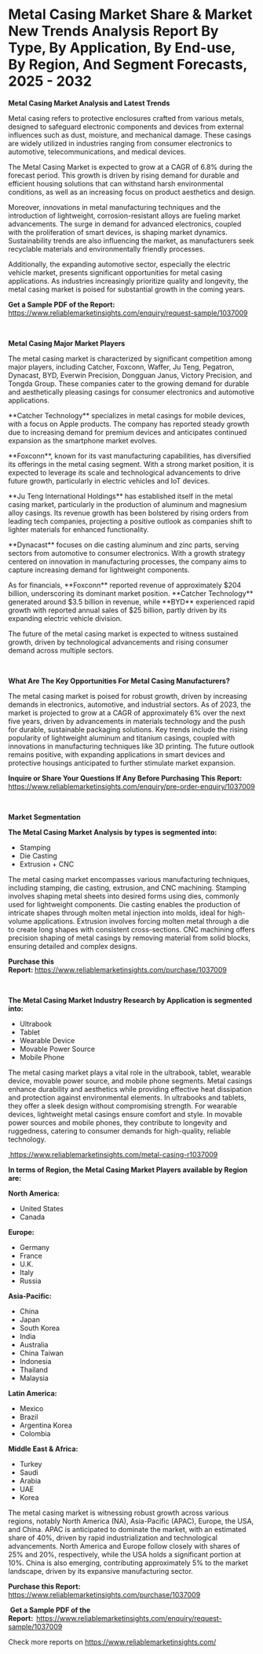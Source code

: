 <p><h1>Metal Casing Market Share & Market New Trends Analysis Report By Type, By Application, By End-use, By Region, And Segment Forecasts, 2025 - 2032</h1></p><p><strong>Metal Casing Market Analysis and Latest Trends</strong></p>
<p><p>Metal casing refers to protective enclosures crafted from various metals, designed to safeguard electronic components and devices from external influences such as dust, moisture, and mechanical damage. These casings are widely utilized in industries ranging from consumer electronics to automotive, telecommunications, and medical devices. </p><p>The Metal Casing Market is expected to grow at a CAGR of 6.8% during the forecast period. This growth is driven by rising demand for durable and efficient housing solutions that can withstand harsh environmental conditions, as well as an increasing focus on product aesthetics and design. </p><p>Moreover, innovations in metal manufacturing techniques and the introduction of lightweight, corrosion-resistant alloys are fueling market advancements. The surge in demand for advanced electronics, coupled with the proliferation of smart devices, is shaping market dynamics. Sustainability trends are also influencing the market, as manufacturers seek recyclable materials and environmentally friendly processes. </p><p>Additionally, the expanding automotive sector, especially the electric vehicle market, presents significant opportunities for metal casing applications. As industries increasingly prioritize quality and longevity, the metal casing market is poised for substantial growth in the coming years.</p></p>
<p><strong>Get a Sample PDF of the Report:&nbsp;</strong> <a href="https://www.reliablemarketinsights.com/enquiry/request-sample/1037009?utm_campaign=1887&utm_medium=2&utm_source=Github&utm_content=ia&utm_term=30012025&utm_id=metal-casing">https://www.reliablemarketinsights.com/enquiry/request-sample/1037009</a></p>
<p>&nbsp;</p>
<p><strong>Metal Casing Major Market Players</strong></p>
<p><p>The metal casing market is characterized by significant competition among major players, including Catcher, Foxconn, Waffer, Ju Teng, Pegatron, Dynacast, BYD, Everwin Precision, Dongguan Janus, Victory Precision, and Tongda Group. These companies cater to the growing demand for durable and aesthetically pleasing casings for consumer electronics and automotive applications.</p><p>**Catcher Technology** specializes in metal casings for mobile devices, with a focus on Apple products. The company has reported steady growth due to increasing demand for premium devices and anticipates continued expansion as the smartphone market evolves.</p><p>**Foxconn**, known for its vast manufacturing capabilities, has diversified its offerings in the metal casing segment. With a strong market position, it is expected to leverage its scale and technological advancements to drive future growth, particularly in electric vehicles and IoT devices.</p><p>**Ju Teng International Holdings** has established itself in the metal casing market, particularly in the production of aluminum and magnesium alloy casings. Its revenue growth has been bolstered by rising orders from leading tech companies, projecting a positive outlook as companies shift to lighter materials for enhanced functionality.</p><p>**Dynacast** focuses on die casting aluminum and zinc parts, serving sectors from automotive to consumer electronics. With a growth strategy centered on innovation in manufacturing processes, the company aims to capture increasing demand for lightweight components.</p><p>As for financials, **Foxconn** reported revenue of approximately $204 billion, underscoring its dominant market position. **Catcher Technology** generated around $3.5 billion in revenue, while **BYD** experienced rapid growth with reported annual sales of $25 billion, partly driven by its expanding electric vehicle division.</p><p>The future of the metal casing market is expected to witness sustained growth, driven by technological advancements and rising consumer demand across multiple sectors.</p></p>
<p>&nbsp;</p>
<p><strong>What Are The Key Opportunities For Metal Casing Manufacturers?</strong></p>
<p><p>The metal casing market is poised for robust growth, driven by increasing demands in electronics, automotive, and industrial sectors. As of 2023, the market is projected to grow at a CAGR of approximately 6% over the next five years, driven by advancements in materials technology and the push for durable, sustainable packaging solutions. Key trends include the rising popularity of lightweight aluminum and titanium casings, coupled with innovations in manufacturing techniques like 3D printing. The future outlook remains positive, with expanding applications in smart devices and protective housings anticipated to further stimulate market expansion.</p></p>
<p><strong>Inquire or Share Your Questions If Any Before Purchasing This Report:</strong> <a href="https://www.reliablemarketinsights.com/enquiry/pre-order-enquiry/1037009?utm_campaign=1887&utm_medium=2&utm_source=Github&utm_content=ia&utm_term=30012025&utm_id=metal-casing">https://www.reliablemarketinsights.com/enquiry/pre-order-enquiry/1037009</a></p>
<p>&nbsp;</p>
<p><strong>Market Segmentation</strong></p>
<p><strong>The Metal Casing Market Analysis by types is segmented into:</strong></p>
<p><ul><li>Stamping</li><li>Die Casting</li><li>Extrusion + CNC</li></ul></p>
<p><p>The metal casing market encompasses various manufacturing techniques, including stamping, die casting, extrusion, and CNC machining. Stamping involves shaping metal sheets into desired forms using dies, commonly used for lightweight components. Die casting enables the production of intricate shapes through molten metal injection into molds, ideal for high-volume applications. Extrusion involves forcing molten metal through a die to create long shapes with consistent cross-sections. CNC machining offers precision shaping of metal casings by removing material from solid blocks, ensuring detailed and complex designs.</p></p>
<p><strong>Purchase this Report:&nbsp;</strong><a href="https://www.reliablemarketinsights.com/purchase/1037009?utm_campaign=1887&utm_medium=2&utm_source=Github&utm_content=ia&utm_term=30012025&utm_id=metal-casing">https://www.reliablemarketinsights.com/purchase/1037009</a></p>
<p>&nbsp;</p>
<p><strong>The Metal Casing Market Industry Research by Application is segmented into:</strong></p>
<p><ul><li>Ultrabook</li><li>Tablet</li><li>Wearable Device</li><li>Movable Power Source</li><li>Mobile Phone</li></ul></p>
<p><p>The metal casing market plays a vital role in the ultrabook, tablet, wearable device, movable power source, and mobile phone segments. Metal casings enhance durability and aesthetics while providing effective heat dissipation and protection against environmental elements. In ultrabooks and tablets, they offer a sleek design without compromising strength. For wearable devices, lightweight metal casings ensure comfort and style. In movable power sources and mobile phones, they contribute to longevity and ruggedness, catering to consumer demands for high-quality, reliable technology.</p></p>
<p><a href="https://www.reliablemarketinsights.com/metal-casing-r1037009?utm_campaign=1887&utm_medium=2&utm_source=Github&utm_content=ia&utm_term=30012025&utm_id=metal-casing">&nbsp;https://www.reliablemarketinsights.com/metal-casing-r1037009</a></p>
<p><strong>In terms of Region, the Metal Casing Market Players available by Region are:</strong></p>
<p>
    <p> <strong> North America: </strong>
        <ul>
            <li>United States</li>
            <li>Canada</li>
        </ul>
        </p> 
    <p> <strong> Europe: </strong>
        <ul>
            <li>Germany</li>
            <li>France</li>
            <li>U.K.</li>
            <li>Italy</li>
            <li>Russia</li>
        </ul>
        </p> 
    <p> <strong> Asia-Pacific: </strong>
        <ul>
            <li>China</li>
            <li>Japan</li>
            <li>South Korea</li>
            <li>India</li>
            <li>Australia</li>
            <li>China Taiwan</li>
            <li>Indonesia</li>
            <li>Thailand</li>
            <li>Malaysia</li>
        </ul>
        </p> 
    <p> <strong> Latin America: </strong>
        <ul>
            <li>Mexico</li>
            <li>Brazil</li>
            <li>Argentina Korea</li>
            <li>Colombia</li>
        </ul>
        </p> 
    <p> <strong> Middle East & Africa: </strong>
        <ul>
            <li>Turkey</li>
            <li>Saudi</li>
            <li>Arabia</li>
            <li>UAE</li>
            <li>Korea</li>
        </ul>
    </p>
    </p>
<p><p>The metal casing market is witnessing robust growth across various regions, notably North America (NA), Asia-Pacific (APAC), Europe, the USA, and China. APAC is anticipated to dominate the market, with an estimated share of 40%, driven by rapid industrialization and technological advancements. North America and Europe follow closely with shares of 25% and 20%, respectively, while the USA holds a significant portion at 10%. China is also emerging, contributing approximately 5% to the market landscape, driven by its expansive manufacturing sector.</p></p>
<p><strong>Purchase this Report: </strong><a href="https://www.reliablemarketinsights.com/purchase/1037009?utm_campaign=1887&utm_medium=2&utm_source=Github&utm_content=ia&utm_term=30012025&utm_id=metal-casing">https://www.reliablemarketinsights.com/purchase/1037009</a></p>
<p>&nbsp;<strong>Get a Sample PDF of the Report:&nbsp;&nbsp;</strong><a href="https://www.reliablemarketinsights.com/enquiry/request-sample/1037009?utm_campaign=1887&utm_medium=2&utm_source=Github&utm_content=ia&utm_term=30012025&utm_id=metal-casing">https://www.reliablemarketinsights.com/enquiry/request-sample/1037009</a></p>
<p><strong></strong></p>
<p>Check more reports on <a href="https://www.reliablemarketinsights.com/?utm_campaign=1887&utm_medium=2&utm_source=Github&utm_content=ia&utm_term=30012025&utm_id=metal-casing">https://www.reliablemarketinsights.com/</a></p>